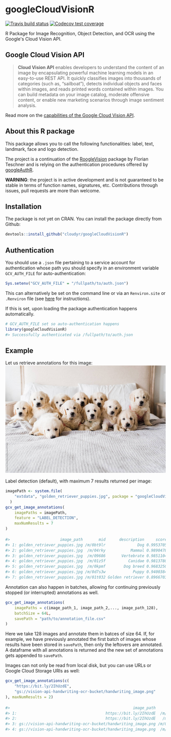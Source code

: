 # googleCloudVisionR
[![Travis build status](https://travis-ci.org/cloudyr/googleCloudVisionR.svg?branch=master)](https://travis-ci.org/cloudyr/googleCloudVisionR)
[![Codecov test coverage](https://codecov.io/gh/cloudyr/googleCloudVisionR/branch/master/graph/badge.svg)](https://codecov.io/gh/cloudyr/googleCloudVisionR?branch=master)

R Package for Image Recognition, Object Detection, and OCR using the Google's Cloud Vision API.

## Google Cloud Vision API

> **Cloud Vision API** enables developers to understand the content of an image by encapsulating powerful machine learning models in an easy-to-use REST API. It quickly classifies images into thousands of categories (such as, “sailboat”), detects individual objects and faces within images, and reads printed words contained within images. You can build metadata on your image catalog, moderate offensive content, or enable new marketing scenarios through image sentiment analysis.

Read more on the [capabilities of the Google Cloud Vision API](https://cloud.google.com/vision/).

## About this R package

This package allows you to call the following functionalities: label, text, landmark, face and logo detection.

The project is a continuation of the [RoogleVision](https://github.com/cloudyr/RoogleVision) package
by Florian Teschner and is relying on the authentication procedures offered by
[googleAuthR](https://cran.r-project.org/web/packages/googleAuthR/index.html).

**WARNING**: the project is in active development and is not guaranteed to be stable in terms of
function names, signatures, etc. Contributions through issues, pull requests are more than
welcome.


## Installation

The package is not yet on CRAN. You can install the package directly from Github:
``` r
devtools::install_github("cloudyr/googleCloudVisionR")
```

## Authentication

You should use a `.json` file pertaining to a service account for authentication
whose path you should specify in an environment variable `GCV_AUTH_FILE`
for auto-authentication:

```r
Sys.setenv("GCV_AUTH_FILE" = "/fullpath/to/auth.json")
```

This can alternatively be set on the command line or via an `Renviron.site` or
`.Renviron` file (see [here](https://cran.r-project.org/web/packages/httr/vignettes/api-packages.html) for instructions).

If this is set, upon loading the package authentication happens
automatically.

```r
# GCV_AUTH_FILE set so auto-authentication happens
library(googleCloudVisionR)
#> Successfully authenticated via /fullpath/to/auth.json
```

## Example

Let us retrieve annotations for this image:
![](inst/extdata/golden_retriever_puppies.jpg)

Label detection (default), with maximum 7 results returned per image:

```r
imagePath <- system.file(
    "extdata", "golden_retriever_puppies.jpg", package = "googleCloudVisionR"
  )
gcv_get_image_annotations(
    imagePaths = imagePath,
    feature = "LABEL_DETECTION",
    maxNumResults = 7
)

#>                      image_path       mid      description     score topicality
#> 1: golden_retriever_puppies.jpg /m/0bt9lr              Dog 0.9953705  0.9953705
#> 2: golden_retriever_puppies.jpg  /m/04rky           Mammal 0.9890478  0.9890478
#> 3: golden_retriever_puppies.jpg  /m/09686       Vertebrate 0.9851104  0.9851104
#> 4: golden_retriever_puppies.jpg  /m/01z5f          Canidae 0.9813780  0.9813780
#> 5: golden_retriever_puppies.jpg  /m/0kpmf        Dog breed 0.9683250  0.9683250
#> 6: golden_retriever_puppies.jpg /m/0d7s3w            Puppy 0.9400384  0.9400384
#> 7: golden_retriever_puppies.jpg /m/01t032 Golden retriever 0.8966703  0.8966703

```

Annotation can also happen in batches, allowing for continuing previously
stopped (or interrupted) annotations as well.

```r
gcv_get_image_annotations(
    imagePaths = c(image_path_1, image_path_2,..., image_path_128),
    batchSize = 64L,
    savePath = "path/to/annotation_file.csv"
)
```
Here we take 128 images and annotate them in batces of size 64.
If, for example, we have previously annotated the first batch of images
whose results have been stored in `savePath`, then only the leftovers
are annotated. A dataframe with all annotations is returned and the
new set of annotations gets appended to `savePath`.

Images can not only be read from local disk, but you can use URLs or Google Cloud Storage URIs as well:
```r
gcv_get_image_annotations(c(
    "https://bit.ly/2IhUzdE",
    "gs://vision-api-handwriting-ocr-bucket/handwriting_image.png"
), maxNumResults = 2)

#>                                                      image_path        mid description     score topicality
#> 1:                                       https://bit.ly/2IhUzdE  /m/0bt9lr         Dog 0.9953705  0.9953705
#> 2:                                       https://bit.ly/2IhUzdE   /m/04rky      Mammal 0.9890478  0.9890478
#> 3: gs://vision-api-handwriting-ocr-bucket/handwriting_image.png /m/07s6nbt        Text 0.9540842  0.9540842
#> 4: gs://vision-api-handwriting-ocr-bucket/handwriting_image.png  /m/03scnj        Line 0.9027576  0.9027576
```
